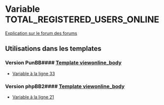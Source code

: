 # Variable TOTAL_REGISTERED_USERS_ONLINE
[Explication sur le forum des forums](http://forum.forumactif.com/t294113-listing-des-variables#TOTAL_REGISTERED_USERS_ONLINE)
## Utilisations dans les templates
### Version PunBB#### [Template viewonline_body](punbb/viewonline_body.md)
* [Variable à la ligne 33](../punbb/viewonline_body.tpl#L33)
### Version phpBB2#### [Template viewonline_body](subsilver/viewonline_body.md)
* [Variable à la ligne 21](../subsilver/viewonline_body.tpl#L21)